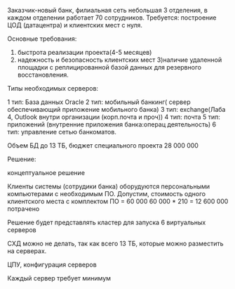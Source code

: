 Заказчик-новый банк, филиальная сеть небольшая 3 отделения, в каждом отделении работает 70 сотрудников. Требуется: построение ЦОД (датацентра) и клиентских мест с нуля. 

Основные требования: 

1) быстрота реализации проекта(4-5 месяцев) 
2) надежность и безопасность клиентских мест 
3)наличие удаленной площадки с реплицированной базой данных для резервного восстановления. 

Типы необходимых серверов: 

1 тип: База данных Oracle 
2 тип: мобильный банкинг( сервер обеспечивающий приложение мобильного банка) 
3 тип: exchange(Лаба 4, Outlook внутри организации (корп.почта и проч)) 
4 тип: почта 
5 тип: приложений (внутренние приложения банка:операц деятельность) 
6 тип: управление сетью банкоматов. 

Объем БД до 13 ТБ, бюджет специального проекта 28 000 000

Решение:

концептуальное решение

Клиенты системы (сотрудики банка) оборудуются персональными компьютерами с необходимым ПО. Допустим, стоимость одного клиентского места с комплектом ПО = 60 000
60 000 * 210 = 12 600 000 потрачено 

Решение будет представлять кластер для запуска 6 виртуальных серверов

СХД можно не делать, так как всего 13 ТБ, которые можно разместить на серверах.

ЦПУ, конфигурация серверов

Каждый сервер требует минимум 
